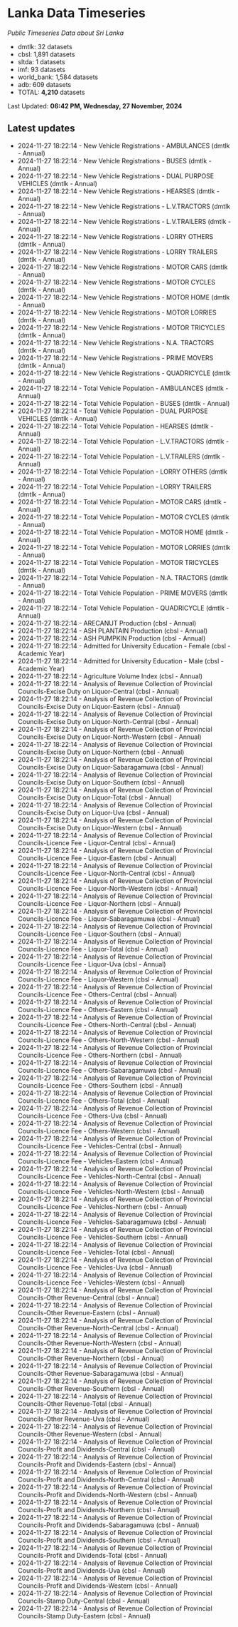 # Lanka Data Timeseries
*Public Timeseries Data about Sri Lanka*

* dmtlk: 32 datasets
* cbsl: 1,891 datasets
* sltda: 1 datasets
* imf: 93 datasets
* world_bank: 1,584 datasets
* adb: 609 datasets
* TOTAL: **4,210** datasets

Last Updated: **06:42 PM, Wednesday, 27 November, 2024**

## Latest updates

* 2024-11-27 18:22:14 - New Vehicle Registrations - AMBULANCES (dmtlk - Annual)
* 2024-11-27 18:22:14 - New Vehicle Registrations - BUSES (dmtlk - Annual)
* 2024-11-27 18:22:14 - New Vehicle Registrations - DUAL PURPOSE VEHICLES (dmtlk - Annual)
* 2024-11-27 18:22:14 - New Vehicle Registrations - HEARSES (dmtlk - Annual)
* 2024-11-27 18:22:14 - New Vehicle Registrations - L.V.TRACTORS (dmtlk - Annual)
* 2024-11-27 18:22:14 - New Vehicle Registrations - L.V.TRAILERS (dmtlk - Annual)
* 2024-11-27 18:22:14 - New Vehicle Registrations - LORRY OTHERS (dmtlk - Annual)
* 2024-11-27 18:22:14 - New Vehicle Registrations - LORRY TRAILERS (dmtlk - Annual)
* 2024-11-27 18:22:14 - New Vehicle Registrations - MOTOR CARS (dmtlk - Annual)
* 2024-11-27 18:22:14 - New Vehicle Registrations - MOTOR CYCLES (dmtlk - Annual)
* 2024-11-27 18:22:14 - New Vehicle Registrations - MOTOR HOME (dmtlk - Annual)
* 2024-11-27 18:22:14 - New Vehicle Registrations - MOTOR LORRIES (dmtlk - Annual)
* 2024-11-27 18:22:14 - New Vehicle Registrations - MOTOR TRICYCLES (dmtlk - Annual)
* 2024-11-27 18:22:14 - New Vehicle Registrations - N.A. TRACTORS (dmtlk - Annual)
* 2024-11-27 18:22:14 - New Vehicle Registrations - PRIME MOVERS (dmtlk - Annual)
* 2024-11-27 18:22:14 - New Vehicle Registrations - QUADRICYCLE (dmtlk - Annual)
* 2024-11-27 18:22:14 - Total Vehicle Population - AMBULANCES (dmtlk - Annual)
* 2024-11-27 18:22:14 - Total Vehicle Population - BUSES (dmtlk - Annual)
* 2024-11-27 18:22:14 - Total Vehicle Population - DUAL PURPOSE VEHICLES (dmtlk - Annual)
* 2024-11-27 18:22:14 - Total Vehicle Population - HEARSES (dmtlk - Annual)
* 2024-11-27 18:22:14 - Total Vehicle Population - L.V.TRACTORS (dmtlk - Annual)
* 2024-11-27 18:22:14 - Total Vehicle Population - L.V.TRAILERS (dmtlk - Annual)
* 2024-11-27 18:22:14 - Total Vehicle Population - LORRY OTHERS (dmtlk - Annual)
* 2024-11-27 18:22:14 - Total Vehicle Population - LORRY TRAILERS (dmtlk - Annual)
* 2024-11-27 18:22:14 - Total Vehicle Population - MOTOR CARS (dmtlk - Annual)
* 2024-11-27 18:22:14 - Total Vehicle Population - MOTOR CYCLES (dmtlk - Annual)
* 2024-11-27 18:22:14 - Total Vehicle Population - MOTOR HOME (dmtlk - Annual)
* 2024-11-27 18:22:14 - Total Vehicle Population - MOTOR LORRIES (dmtlk - Annual)
* 2024-11-27 18:22:14 - Total Vehicle Population - MOTOR TRICYCLES (dmtlk - Annual)
* 2024-11-27 18:22:14 - Total Vehicle Population - N.A. TRACTORS (dmtlk - Annual)
* 2024-11-27 18:22:14 - Total Vehicle Population - PRIME MOVERS (dmtlk - Annual)
* 2024-11-27 18:22:14 - Total Vehicle Population - QUADRICYCLE (dmtlk - Annual)
* 2024-11-27 18:22:14 - ARECANUT Production (cbsl - Annual)
* 2024-11-27 18:22:14 - ASH PLANTAIN Production (cbsl - Annual)
* 2024-11-27 18:22:14 - ASH PUMPKIN Production (cbsl - Annual)
* 2024-11-27 18:22:14 - Admitted for University Education - Female (cbsl - Academic Year)
* 2024-11-27 18:22:14 - Admitted for University Education - Male (cbsl - Academic Year)
* 2024-11-27 18:22:14 - Agriculture Volume Index (cbsl - Annual)
* 2024-11-27 18:22:14 - Analysis of Revenue Collection of Provincial Councils-Excise Duty on Liquor-Central (cbsl - Annual)
* 2024-11-27 18:22:14 - Analysis of Revenue Collection of Provincial Councils-Excise Duty on Liquor-Eastern (cbsl - Annual)
* 2024-11-27 18:22:14 - Analysis of Revenue Collection of Provincial Councils-Excise Duty on Liquor-North-Central (cbsl - Annual)
* 2024-11-27 18:22:14 - Analysis of Revenue Collection of Provincial Councils-Excise Duty on Liquor-North-Western (cbsl - Annual)
* 2024-11-27 18:22:14 - Analysis of Revenue Collection of Provincial Councils-Excise Duty on Liquor-Northern (cbsl - Annual)
* 2024-11-27 18:22:14 - Analysis of Revenue Collection of Provincial Councils-Excise Duty on Liquor-Sabaragamuwa (cbsl - Annual)
* 2024-11-27 18:22:14 - Analysis of Revenue Collection of Provincial Councils-Excise Duty on Liquor-Southern (cbsl - Annual)
* 2024-11-27 18:22:14 - Analysis of Revenue Collection of Provincial Councils-Excise Duty on Liquor-Total (cbsl - Annual)
* 2024-11-27 18:22:14 - Analysis of Revenue Collection of Provincial Councils-Excise Duty on Liquor-Uva (cbsl - Annual)
* 2024-11-27 18:22:14 - Analysis of Revenue Collection of Provincial Councils-Excise Duty on Liquor-Western (cbsl - Annual)
* 2024-11-27 18:22:14 - Analysis of Revenue Collection of Provincial Councils-Licence Fee - Liquor-Central (cbsl - Annual)
* 2024-11-27 18:22:14 - Analysis of Revenue Collection of Provincial Councils-Licence Fee - Liquor-Eastern (cbsl - Annual)
* 2024-11-27 18:22:14 - Analysis of Revenue Collection of Provincial Councils-Licence Fee - Liquor-North-Central (cbsl - Annual)
* 2024-11-27 18:22:14 - Analysis of Revenue Collection of Provincial Councils-Licence Fee - Liquor-North-Western (cbsl - Annual)
* 2024-11-27 18:22:14 - Analysis of Revenue Collection of Provincial Councils-Licence Fee - Liquor-Northern (cbsl - Annual)
* 2024-11-27 18:22:14 - Analysis of Revenue Collection of Provincial Councils-Licence Fee - Liquor-Sabaragamuwa (cbsl - Annual)
* 2024-11-27 18:22:14 - Analysis of Revenue Collection of Provincial Councils-Licence Fee - Liquor-Southern (cbsl - Annual)
* 2024-11-27 18:22:14 - Analysis of Revenue Collection of Provincial Councils-Licence Fee - Liquor-Total (cbsl - Annual)
* 2024-11-27 18:22:14 - Analysis of Revenue Collection of Provincial Councils-Licence Fee - Liquor-Uva (cbsl - Annual)
* 2024-11-27 18:22:14 - Analysis of Revenue Collection of Provincial Councils-Licence Fee - Liquor-Western (cbsl - Annual)
* 2024-11-27 18:22:14 - Analysis of Revenue Collection of Provincial Councils-Licence Fee - Others-Central (cbsl - Annual)
* 2024-11-27 18:22:14 - Analysis of Revenue Collection of Provincial Councils-Licence Fee - Others-Eastern (cbsl - Annual)
* 2024-11-27 18:22:14 - Analysis of Revenue Collection of Provincial Councils-Licence Fee - Others-North-Central (cbsl - Annual)
* 2024-11-27 18:22:14 - Analysis of Revenue Collection of Provincial Councils-Licence Fee - Others-North-Western (cbsl - Annual)
* 2024-11-27 18:22:14 - Analysis of Revenue Collection of Provincial Councils-Licence Fee - Others-Northern (cbsl - Annual)
* 2024-11-27 18:22:14 - Analysis of Revenue Collection of Provincial Councils-Licence Fee - Others-Sabaragamuwa (cbsl - Annual)
* 2024-11-27 18:22:14 - Analysis of Revenue Collection of Provincial Councils-Licence Fee - Others-Southern (cbsl - Annual)
* 2024-11-27 18:22:14 - Analysis of Revenue Collection of Provincial Councils-Licence Fee - Others-Total (cbsl - Annual)
* 2024-11-27 18:22:14 - Analysis of Revenue Collection of Provincial Councils-Licence Fee - Others-Uva (cbsl - Annual)
* 2024-11-27 18:22:14 - Analysis of Revenue Collection of Provincial Councils-Licence Fee - Others-Western (cbsl - Annual)
* 2024-11-27 18:22:14 - Analysis of Revenue Collection of Provincial Councils-Licence Fee - Vehicles-Central (cbsl - Annual)
* 2024-11-27 18:22:14 - Analysis of Revenue Collection of Provincial Councils-Licence Fee - Vehicles-Eastern (cbsl - Annual)
* 2024-11-27 18:22:14 - Analysis of Revenue Collection of Provincial Councils-Licence Fee - Vehicles-North-Central (cbsl - Annual)
* 2024-11-27 18:22:14 - Analysis of Revenue Collection of Provincial Councils-Licence Fee - Vehicles-North-Western (cbsl - Annual)
* 2024-11-27 18:22:14 - Analysis of Revenue Collection of Provincial Councils-Licence Fee - Vehicles-Northern (cbsl - Annual)
* 2024-11-27 18:22:14 - Analysis of Revenue Collection of Provincial Councils-Licence Fee - Vehicles-Sabaragamuwa (cbsl - Annual)
* 2024-11-27 18:22:14 - Analysis of Revenue Collection of Provincial Councils-Licence Fee - Vehicles-Southern (cbsl - Annual)
* 2024-11-27 18:22:14 - Analysis of Revenue Collection of Provincial Councils-Licence Fee - Vehicles-Total (cbsl - Annual)
* 2024-11-27 18:22:14 - Analysis of Revenue Collection of Provincial Councils-Licence Fee - Vehicles-Uva (cbsl - Annual)
* 2024-11-27 18:22:14 - Analysis of Revenue Collection of Provincial Councils-Licence Fee - Vehicles-Western (cbsl - Annual)
* 2024-11-27 18:22:14 - Analysis of Revenue Collection of Provincial Councils-Other Revenue-Central (cbsl - Annual)
* 2024-11-27 18:22:14 - Analysis of Revenue Collection of Provincial Councils-Other Revenue-Eastern (cbsl - Annual)
* 2024-11-27 18:22:14 - Analysis of Revenue Collection of Provincial Councils-Other Revenue-North-Central (cbsl - Annual)
* 2024-11-27 18:22:14 - Analysis of Revenue Collection of Provincial Councils-Other Revenue-North-Western (cbsl - Annual)
* 2024-11-27 18:22:14 - Analysis of Revenue Collection of Provincial Councils-Other Revenue-Northern (cbsl - Annual)
* 2024-11-27 18:22:14 - Analysis of Revenue Collection of Provincial Councils-Other Revenue-Sabaragamuwa (cbsl - Annual)
* 2024-11-27 18:22:14 - Analysis of Revenue Collection of Provincial Councils-Other Revenue-Southern (cbsl - Annual)
* 2024-11-27 18:22:14 - Analysis of Revenue Collection of Provincial Councils-Other Revenue-Total (cbsl - Annual)
* 2024-11-27 18:22:14 - Analysis of Revenue Collection of Provincial Councils-Other Revenue-Uva (cbsl - Annual)
* 2024-11-27 18:22:14 - Analysis of Revenue Collection of Provincial Councils-Other Revenue-Western (cbsl - Annual)
* 2024-11-27 18:22:14 - Analysis of Revenue Collection of Provincial Councils-Profit and Dividends-Central (cbsl - Annual)
* 2024-11-27 18:22:14 - Analysis of Revenue Collection of Provincial Councils-Profit and Dividends-Eastern (cbsl - Annual)
* 2024-11-27 18:22:14 - Analysis of Revenue Collection of Provincial Councils-Profit and Dividends-North-Central (cbsl - Annual)
* 2024-11-27 18:22:14 - Analysis of Revenue Collection of Provincial Councils-Profit and Dividends-North-Western (cbsl - Annual)
* 2024-11-27 18:22:14 - Analysis of Revenue Collection of Provincial Councils-Profit and Dividends-Northern (cbsl - Annual)
* 2024-11-27 18:22:14 - Analysis of Revenue Collection of Provincial Councils-Profit and Dividends-Sabaragamuwa (cbsl - Annual)
* 2024-11-27 18:22:14 - Analysis of Revenue Collection of Provincial Councils-Profit and Dividends-Southern (cbsl - Annual)
* 2024-11-27 18:22:14 - Analysis of Revenue Collection of Provincial Councils-Profit and Dividends-Total (cbsl - Annual)
* 2024-11-27 18:22:14 - Analysis of Revenue Collection of Provincial Councils-Profit and Dividends-Uva (cbsl - Annual)
* 2024-11-27 18:22:14 - Analysis of Revenue Collection of Provincial Councils-Profit and Dividends-Western (cbsl - Annual)
* 2024-11-27 18:22:14 - Analysis of Revenue Collection of Provincial Councils-Stamp Duty-Central (cbsl - Annual)
* 2024-11-27 18:22:14 - Analysis of Revenue Collection of Provincial Councils-Stamp Duty-Eastern (cbsl - Annual)